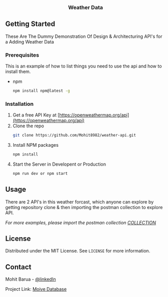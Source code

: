 
<!-- PROJECT LOGO -->
<br />
<p align="center">
 

<h3 align="center">Weather Data</h3>

<!-- GETTING STARTED -->
## Getting Started

These Are The Dummy Demonstration Of Design & Architecturing API's for a Adding Weather Data 

### Prerequisites

This is an example of how to list things you need to use the api and how to install them.
* npm
  ```sh
  npm install npm@latest -g
  ```

### Installation

1. Get a free API Key at [https://openweathermap.org/api](https://openweathermap.org/api)
2. Clone the repo
   ```sh
   git clone https://github.com/Mohit8982/weather-api.git
   ```
3. Install NPM packages
   ```sh
   npm install
   ```
4. Start the Server in Developent or Production
   ```sh
   npm run dev or npm start
   ```


<!-- USAGE EXAMPLES -->
## Usage

There are 2 API's in this weather forcast, which anyone can explore by getting repository clone & then 
importing the postman collection to explore API.

_For more examples, please import the postman collection [COLLECTION](https://github.com/Mohit8982/weather-api/tree/main/postman)_



<!-- LICENSE -->
## License

Distributed under the MIT License. See `LICENSE` for more information.



<!-- CONTACT -->
## Contact

Mohit Barua - [@linkedIn](https://www.linkedin.com/in/mohit-barua-a46873b4/) 

Project Link: [Moive Database](https://github.com/Mohit8982/weather-api.git)


<!-- MARKDOWN LINKS & IMAGES -->
<!-- https://www.markdownguide.org/basic-syntax/#reference-style-links -->
[Express Js]: https://expressjs.com/
[Mongoose ODM]: https://mongoosejs.com/
[bryptjs]: https://www.npmjs.com/package/bcryptjs
[jsonwebtoken]: https://www.npmjs.com/package/jsonwebtoken